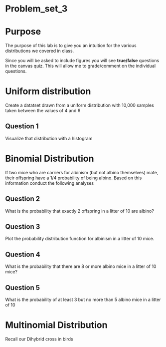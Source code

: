 # Problem_set_3

# Purpose

The purpose of this lab is to give you an intuition for the various distributions we covered in class. 

Since you will be asked to include figures you will see **true/false** questions in the canvas quiz. This will allow me to grade/comment on the individual questions. 

# Uniform distribution

Create a datatset drawn from a uniform distribution with 10,000 samples taken between the values of 4 and 6

## Question 1

Visualize that distribution with a histogram 



# Binomial Distribution 

If two mice who are carriers for albinism (but not albino themselves) mate, their offspring have a 1/4 probability of being albino. Based on this information conduct the following analyses

## Question 2

What is the probability that exactly 2 offspring in a litter of 10 are albino?

## Question 3

Plot the probability distribution function for albinism in a litter of 10 mice.

## Question 4

What is the probability that there are 8 or more albino mice in a litter of 10 mice?

## Question 5

What is the probability of at least 3 but no more than 5 albino mice in a litter of 10


# Multinomial Distribution 

Recall our Dihybrid cross in birds




